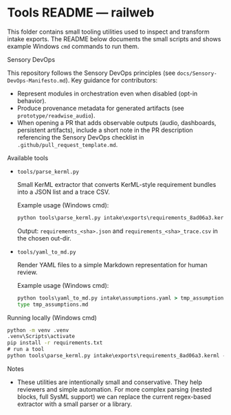 # Tools README — railweb

This folder contains small tooling utilities used to inspect and transform intake exports. The README below documents the small scripts and shows example Windows `cmd` commands to run them.

Sensory DevOps

This repository follows the Sensory DevOps principles (see `docs/Sensory-DevOps-Manifesto.md`). Key guidance for contributors:

- Represent modules in orchestration even when disabled (opt-in behavior).
- Produce provenance metadata for generated artifacts (see `prototype/readwise_audio`).
- When opening a PR that adds observable outputs (audio, dashboards, persistent artifacts), include a short note in the PR description referencing the Sensory DevOps checklist in `.github/pull_request_template.md`.


Available tools

- `tools/parse_kerml.py`

  Small KerML extractor that converts KerML-style requirement bundles into a JSON list and a trace CSV.

  Example usage (Windows cmd):

  ```cmd
  python tools\parse_kerml.py intake\exports\requirements_8ad06a3.kerml --out-dir intake\exports
  ```

  Output: `requirements_<sha>.json` and `requirements_<sha>_trace.csv` in the chosen out-dir.

- `tools/yaml_to_md.py`

  Render YAML files to a simple Markdown representation for human review.

  Example usage (Windows cmd):

  ```cmd
  python tools\yaml_to_md.py intake\assumptions.yaml > tmp_assumptions.md
  type tmp_assumptions.md
  ```

Running locally (Windows cmd)

```cmd
python -m venv .venv
.venv\Scripts\activate
pip install -r requirements.txt
# run a tool
python tools\parse_kerml.py intake\exports\requirements_8ad06a3.kerml --out-dir intake\exports
```

Notes

- These utilities are intentionally small and conservative. They help reviewers and simple automation. For more complex parsing (nested blocks, full SysML support) we can replace the current regex-based extractor with a small parser or a library.
